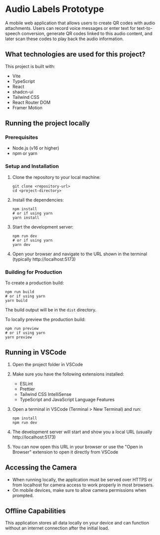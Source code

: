 
# Audio Labels Prototype

A mobile web application that allows users to create QR codes with audio attachments. Users can record voice messages or enter text for text-to-speech conversion, generate QR codes linked to this audio content, and later scan these codes to play back the audio information.

## What technologies are used for this project?

This project is built with:

- Vite
- TypeScript
- React
- shadcn-ui
- Tailwind CSS
- React Router DOM
- Framer Motion

## Running the project locally

### Prerequisites

- Node.js (v16 or higher)
- npm or yarn

### Setup and Installation

1. Clone the repository to your local machine:
   ```
   git clone <repository-url>
   cd <project-directory>
   ```

2. Install the dependencies:
   ```
   npm install
   # or if using yarn
   yarn install
   ```

3. Start the development server:
   ```
   npm run dev
   # or if using yarn
   yarn dev
   ```

4. Open your browser and navigate to the URL shown in the terminal (typically http://localhost:5173)

### Building for Production

To create a production build:

```
npm run build
# or if using yarn
yarn build
```

The build output will be in the `dist` directory.

To locally preview the production build:

```
npm run preview
# or if using yarn
yarn preview
```

## Running in VSCode

1. Open the project folder in VSCode
2. Make sure you have the following extensions installed:
   - ESLint
   - Prettier
   - Tailwind CSS IntelliSense
   - TypeScript and JavaScript Language Features

3. Open a terminal in VSCode (Terminal > New Terminal) and run:
   ```
   npm install
   npm run dev
   ```

4. The development server will start and show you a local URL (usually http://localhost:5173)
5. You can now open this URL in your browser or use the "Open in Browser" extension to open it directly from VSCode

## Accessing the Camera

- When running locally, the application must be served over HTTPS or from localhost for camera access to work properly in most browsers.
- On mobile devices, make sure to allow camera permissions when prompted.

## Offline Capabilities

This application stores all data locally on your device and can function without an internet connection after the initial load.
